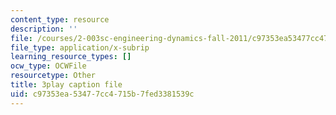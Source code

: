 ```yaml
---
content_type: resource
description: ''
file: /courses/2-003sc-engineering-dynamics-fall-2011/c97353ea53477cc4715b7fed3381539c_ZNVvYg1FOPk.srt
file_type: application/x-subrip
learning_resource_types: []
ocw_type: OCWFile
resourcetype: Other
title: 3play caption file
uid: c97353ea-5347-7cc4-715b-7fed3381539c
---
```

